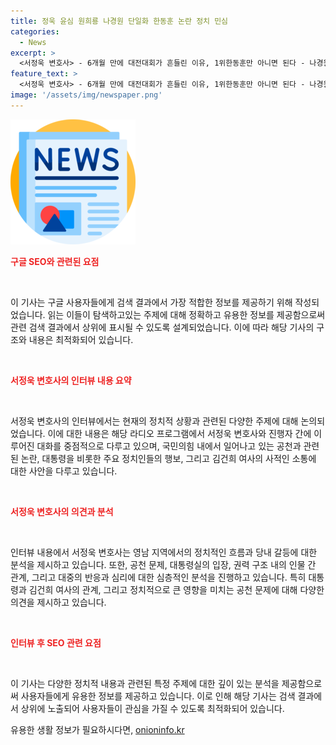 ```yaml
---
title: 정욱 윤심 원희룡 나경원 단일화 한동훈 논란 정치 민심
categories:
  - News
excerpt: >
  <서정욱 변호사> - 6개월 만에 대전대회가 흔들린 이유, 1위한동훈만 아니면 된다 - 나경원 의원에 완전흔들린 영남권과 한동훈 사과 고민했으나 대통령 반대 - 국민의힘이나 당원들의 목소리가 다르며, 한 위원장이 사과를 거부하여 논란 ◎ 진행자 > 공천 문제로 대통령실과 한동훈 간의 갈등이 공방, 김건희 여사와의 관계 또한 격해짐 ◎ 서정욱 > 대통령이 한동훈 사과 반대했고, 결선투표를 통해 2등 후보가 무조건 나올 것 예상 ◎ 진행자 > 김건희 여사 문자 파동과 공천 문제를 중심으로 대통령실과 대전대회가 흔들림 ◎ 서정욱 > 진중권 교수와의 관계 개입으로 신뢰 깨짐, 문자 파동과 공천 문제가 대전대회의 핵심 이슈 - MBC 라디오 표준FM 95.9Mhz「권순표의 뉴스하이킥」
feature_text: >
  <서정욱 변호사> - 6개월 만에 대전대회가 흔들린 이유, 1위한동훈만 아니면 된다 - 나경원 의원에 완전흔들린 영남권과 한동훈 사과 고민했으나 대통령 반대 - 국민의힘이나 당원들의 목소리가 다르며, 한 위원장이 사과를 거부하여 논란 ◎ 진행자 > 공천 문제로 대통령실과 한동훈 간의 갈등이 공방, 김건희 여사와의 관계 또한 격해짐 ◎ 서정욱 > 대통령이 한동훈 사과 반대했고, 결선투표를 통해 2등 후보가 무조건 나올 것 예상 ◎ 진행자 > 김건희 여사 문자 파동과 공천 문제를 중심으로 대통령실과 대전대회가 흔들림 ◎ 서정욱 > 진중권 교수와의 관계 개입으로 신뢰 깨짐, 문자 파동과 공천 문제가 대전대회의 핵심 이슈 - MBC 라디오 표준FM 95.9Mhz「권순표의 뉴스하이킥」
image: '/assets/img/newspaper.png'
---
```


<p><img src="/assets/img/newspaper.png" alt="kimp 속보" /></p>

<p><b><span style="color: #ee2323;">구글 SEO와 관련된 요점</span></b></p>

<p data-ke-size="size16">&nbsp;</p>

<p>이 기사는 구글 사용자들에게 검색 결과에서 가장 적합한 정보를 제공하기 위해 작성되었습니다. 읽는 이들이 탐색하고있는 주제에 대해 정확하고 유용한 정보를 제공함으로써 관련 검색 결과에서 상위에 표시될 수 있도록 설계되었습니다. 이에 따라 해당 기사의 구조와 내용은 최적화되어 있습니다.</p>

<p data-ke-size="size16">&nbsp;</p>

<p><b><span style="color: #ee2323;">서정욱 변호사의 인터뷰 내용 요약</span></b></p>

<p data-ke-size="size16">&nbsp;</p>

<p>서정욱 변호사의 인터뷰에서는 현재의 정치적 상황과 관련된 다양한 주제에 대해 논의되었습니다. 이에 대한 내용은 해당 라디오 프로그램에서 서정욱 변호사와 진행자 간에 이루어진 대화를 중점적으로 다루고 있으며, 국민의힘 내에서 일어나고 있는 공천과 관련된 논란, 대통령을 비롯한 주요 정치인들의 행보, 그리고 김건희 여사의 사적인 소통에 대한 사안을 다루고 있습니다.</p>

<p data-ke-size="size16">&nbsp;</p>

<p><b><span style="color: #ee2323;">서정욱 변호사의 의견과 분석</span></b></p>

<p data-ke-size="size16">&nbsp;</p>

<p>인터뷰 내용에서 서정욱 변호사는 영남 지역에서의 정치적인 흐름과 당내 갈등에 대한 분석을 제시하고 있습니다. 또한, 공천 문제, 대통령실의 입장, 권력 구조 내의 인물 간 관계, 그리고 대중의 반응과 심리에 대한 심층적인 분석을 진행하고 있습니다. 특히 대통령과 김건희 여사의 관계, 그리고 정치적으로 큰 영향을 미치는 공천 문제에 대해 다양한 의견을 제시하고 있습니다.</p>

<p data-ke-size="size16">&nbsp;</p>

<p><b><span style="color: #ee2323;">인터뷰 후 SEO 관련 요점</span></b></p>

<p data-ke-size="size16">&nbsp;</p>

<p>이 기사는 다양한 정치적 내용과 관련된 특정 주제에 대한 깊이 있는 분석을 제공함으로써 사용자들에게 유용한 정보를 제공하고 있습니다. 이로 인해 해당 기사는 검색 결과에서 상위에 노출되어 사용자들이 관심을 가질 수 있도록 최적화되어 있습니다.</p>
유용한 생활 정보가 필요하시다면, <a href="https://onioninfo.kr" rel="dofollow">onioninfo.kr</a>


